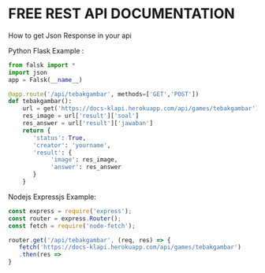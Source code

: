 # FREE REST API DOCUMENTATION

How to get Json Response 
in your api

Python Flask Example :
```python
from falsk import *
import json
app = Falsk(__name__)

@app.route('/api/tebakgambar', methods=['GET','POST'])
def tebakgambar():
    url = get('https://docs-klapi.herokuapp.com/api/games/tebakgambar').Json()
    res_image = url['result']['soal']
    res_answer = url['result']['jawaban']
    return {
       'status': True,
       'creator': 'yourname',
       'result': {
            'image': res_image,
            'answer': res_answer
       }
    }
```

Nodejs Expressjs Example:
```javascript
const express = require('express');
const router = express.Router();
const fetch = require('node-fetch');

router.get('/api/tebakgambar', (req, res) => {
   fetch('https://docs-klapi.herokuapp.com/api/games/tebakgambar')
   .then(res =>
}
```
